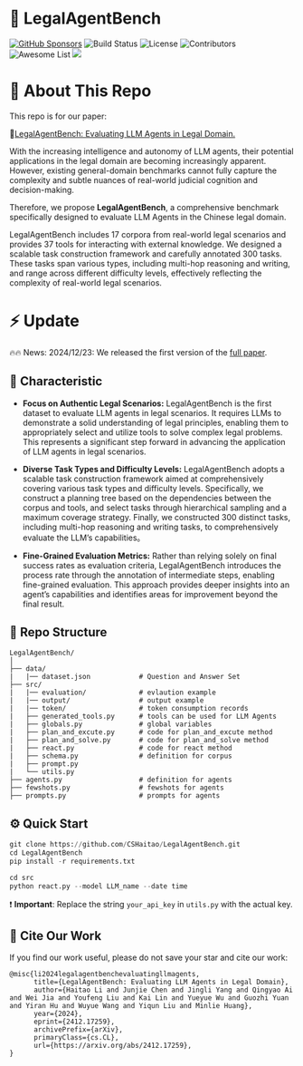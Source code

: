 # 🚀 LegalAgentBench
[![GitHub Sponsors](https://img.shields.io/badge/sponsors-GitHub-blue?logo=github&logoColor=white)](https://github.com/sponsors) ![Build Status](https://img.shields.io/badge/build-passing-brightgreen) ![License](https://img.shields.io/badge/license-MIT-yellow) ![Contributors](https://img.shields.io/badge/contributors-10-yellow) ![Awesome List](https://img.shields.io/badge/awesome-awesome-brightgreen) ![](https://img.shields.io/badge/PRs-Welcome-red)

# 🌟 About This Repo

This repo is for our paper: 

📝[LegalAgentBench: Evaluating LLM Agents in Legal Domain.](https://arxiv.org/abs/2412.17259)

With the increasing intelligence and autonomy of LLM agents, their potential applications in the legal domain are becoming increasingly apparent. However, existing general-domain benchmarks cannot fully capture the complexity and subtle nuances of real-world judicial cognition and decision-making. 

Therefore, we propose **LegalAgentBench**, a comprehensive benchmark specifically designed to evaluate LLM Agents in the Chinese legal domain. 

LegalAgentBench includes 17 corpora from real-world legal scenarios and provides 37 tools for interacting with external knowledge. We designed a scalable task construction framework and carefully annotated 300 tasks. These tasks span various types, including multi-hop reasoning and writing, and range across different difficulty levels, effectively reflecting the complexity of real-world legal scenarios. 

# ⚡️ Update

🔥🔥 News: 2024/12/23: We released the first version of the [full paper](https://arxiv.org/abs/2412.17259).

## 🧩 Characteristic

- **Focus on Authentic Legal Scenarios:** LegalAgentBench is the first dataset to evaluate LLM agents in legal scenarios. It requires LLMs to demonstrate a solid understanding of legal principles, enabling them to appropriately select and utilize tools to solve complex legal problems. This represents a significant step forward in advancing the application of LLM agents in legal scenarios.

- **Diverse Task Types and Difficulty Levels:** LegalAgentBench adopts a scalable task construction framework aimed at comprehensively covering various task types and difficulty levels. Specifically, we construct a planning tree based on the dependencies between the corpus and tools, and select tasks through hierarchical sampling and a maximum coverage strategy. Finally, we constructed 300 distinct tasks, including multi-hop reasoning and writing tasks, to comprehensively evaluate the LLM’s capabilities。

- **Fine-Grained Evaluation Metrics:** Rather than relying solely on final success rates as evaluation criteria, LegalAgentBench introduces the process rate through the annotation of intermediate steps, enabling fine-grained evaluation. This approach provides deeper insights into an agent’s capabilities and identifies areas for improvement beyond the final result.

## 🌳 Repo Structure
```
LegalAgentBench/
│
├── data/               
|   |── dataset.json            # Question and Answer Set
├── src/
|   |── evaluation/             # evlaution example
|   |── output/                 # output example
|   |── token/                  # token consumption records
|   ├── generated_tools.py      # tools can be used for LLM Agents
|   ├── globals.py              # global variables
|   ├── plan_and_excute.py      # code for plan_and_excute method
|   ├── plan_and_solve.py       # code for plan_and_solve method
|   ├── react.py                # code for react method              
|   ├── schema.py               # definition for corpus
|   ├── prompt.py 
|   └── utils.py                
├── agents.py                   # definition for agents
├── fewshots.py                 # fewshots for agents
├── prompts.py                  # prompts for agents
```

## ⚙️ Quick Start
```python
git clone https://github.com/CSHaitao/LegalAgentBench.git
cd LegalAgentBench
pip install -r requirements.txt

cd src
python react.py --model LLM_name --date time
```

❗️ **Important**: Replace the string `your_api_key` in `utils.py` with the actual key.

## 📖 Cite Our Work

If you find our work useful, please do not save your star and cite our work:
```
@misc{li2024legalagentbenchevaluatingllmagents,
      title={LegalAgentBench: Evaluating LLM Agents in Legal Domain}, 
      author={Haitao Li and Junjie Chen and Jingli Yang and Qingyao Ai and Wei Jia and Youfeng Liu and Kai Lin and Yueyue Wu and Guozhi Yuan and Yiran Hu and Wuyue Wang and Yiqun Liu and Minlie Huang},
      year={2024},
      eprint={2412.17259},
      archivePrefix={arXiv},
      primaryClass={cs.CL},
      url={https://arxiv.org/abs/2412.17259}, 
}
```
